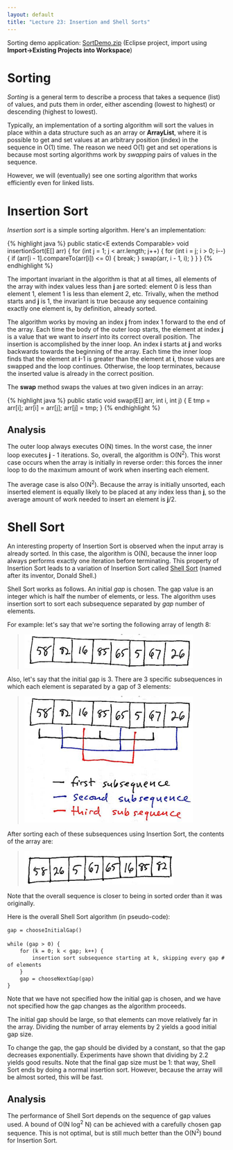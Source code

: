```yaml
---
layout: default
title: "Lecture 23: Insertion and Shell Sorts"
---
```


Sorting demo application: [SortDemo.zip](SortDemo.zip) (Eclipse project, import using **Import&rarr;Existing Projects into Workspace**)

Sorting
=======

*Sorting* is a general term to describe a process that takes a sequence (list) of values, and puts them in order, either ascending (lowest to highest) or descending (highest to lowest).

Typically, an implementation of a sorting algorithm will sort the values in place within a data structure such as an array or **ArrayList**, where it is possible to get and set values at an arbitrary position (index) in the sequence in O(1) time. The reason we need O(1) get and set operations is because most sorting algorithms work by *swapping* pairs of values in the sequence.

However, we will (eventually) see one sorting algorithm that works efficiently even for linked lists.

Insertion Sort
==============

*Insertion sort* is a simple sorting algorithm. Here's an implementation:

{% highlight java %}
public static<E extends Comparable<E>> void insertionSort(E[] arr) {
    for (int j = 1; j < arr.length; j++) {
        for (int i = j; i > 0; i--) {
            if (arr[i - 1].compareTo(arr[i]) <= 0) {
                break;
            }
            swap(arr, i - 1, i);
        }
    }
}
{% endhighlight %}

The important invariant in the algorithm is that at all times, all elements of the array with index values less than **j** are sorted: element 0 is less than element 1, element 1 is less than element 2, etc. Trivally, when the method starts and **j** is 1, the invariant is true because any sequence containing exactly one element is, by definition, already sorted.

The algorithm works by moving an index **j** from index 1 forward to the end of the array. Each time the body of the outer loop starts, the element at index **j** is a value that we want to *insert* into its correct overall position. The insertion is accomplished by the inner loop. An index **i** starts at **j** and works backwards towards the beginning of the array. Each time the inner loop finds that the element at **i**-1 is greater than the element at **i**, those values are swapped and the loop continues. Otherwise, the loop terminates, because the inserted value is already in the correct position.

The **swap** method swaps the values at two given indices in an array:

{% highlight java %}
public static<E> void swap(E[] arr, int i, int j) {
    E tmp = arr[i];
    arr[i] = arr[j];
    arr[j] = tmp;
}
{% endhighlight %}

Analysis
--------

The outer loop always executes O(N) times. In the worst case, the inner loop executes **j** - 1 iterations. So, overall, the algorithm is O(N<sup>2</sup>). This worst case occurs when the array is initially in reverse order: this forces the inner loop to do the maximum amount of work when inserting each element.

The average case is also O(N<sup>2</sup>). Because the array is initially unsorted, each inserted element is equally likely to be placed at any index less than **j**, so the average amount of work needed to insert an element is **j**/2.

Shell Sort
==========

An interesting property of Insertion Sort is observed when the input array is already sorted. In this case, the algorithm is O(N), because the inner loop always performs exactly one iteration before terminating. This property of Insertion Sort leads to a variation of Insertion Sort called [Shell Sort](http://en.wikipedia.org/wiki/Shell_sort) (named after its inventor, Donald Shell.)

Shell Sort works as follows. An initial *gap* is chosen. The gap value is an integer which is half the number of elements, or less. The algorithm uses insertion sort to sort each subsequence separated by *gap* number of elements.

For example: let's say that we're sorting the following array of length 8:

> ![image](figures/lecture23-fig1.png)

Also, let's say that the initial gap is 3. There are 3 specific subsequences in which each element is separated by a gap of 3 elements:

> ![image](figures/lecture23-fig2.png)

After sorting each of these subsequences using Insertion Sort, the contents of the array are:

> ![image](figures/lecture23-fig3.png)

Note that the overall sequence is closer to being in sorted order than it was originally.

Here is the overall Shell Sort algorithm (in pseudo-code):

    gap = chooseInitialGap()

    while (gap > 0) {
        for (k = 0; k < gap; k++) {
            insertion sort subsequence starting at k, skipping every gap # of elements
        }
        gap = chooseNextGap(gap)
    }

Note that we have not specified how the initial gap is chosen, and we have not specified how the gap changes as the algorithm proceeds.

The initial gap should be large, so that elements can move relatively far in the array. Dividing the number of array elements by 2 yields a good initial gap size.

To change the gap, the gap should be divided by a constant, so that the gap decreases exponentially. Experiments have shown that dividing by 2.2 yields good results. Note that the final gap size must be 1: that way, Shell Sort ends by doing a normal insertion sort. However, because the array will be almost sorted, this will be fast.

Analysis
--------

The performance of Shell Sort depends on the sequence of gap values used. A bound of O(N log<sup>2</sup> N) can be achieved with a carefully chosen gap sequence. This is not optimal, but is still much better than the O(N<sup>2</sup>) bound for Insertion Sort.
